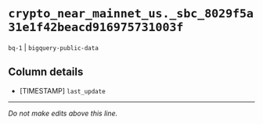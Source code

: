 # `crypto_near_mainnet_us._sbc_8029f5a31e1f42beacd916975731003f`
`bq-1` | `bigquery-public-data`

## Column details
* [TIMESTAMP] `last_update`

-------------------------------------------------------------------------------
*Do not make edits above this line.*
